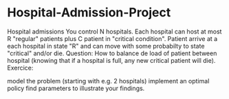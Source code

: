 # Hospital-Admission-Project

Hospital admissions
You control N hospitals. Each hospital can host at most R "regular"
patients plus C patient in "critical condition". Patient arrive at a
each hospital in state "R" and can move with some probabilty to state
"critical" and/or die.
Question: How to balance de load of patient between hospital (knowing
that if a hospital is full, any new critical patient will die).
Exercice:

model the problem (starting with e.g. 2 hospitals)
implement an optimal policy
find parameters to illustrate your findings.

